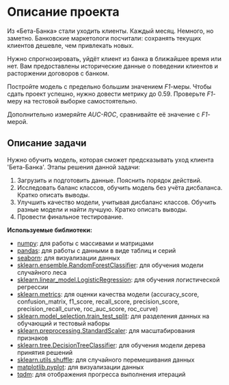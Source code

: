# Описание проекта

Из «Бета-Банка» стали уходить клиенты. Каждый месяц. Немного, но заметно. Банковские маркетологи посчитали: сохранять текущих клиентов дешевле, чем привлекать новых.

Нужно спрогнозировать, уйдёт клиент из банка в ближайшее время или нет. Вам предоставлены исторические данные о поведении клиентов и расторжении договоров с банком. 

Постройте модель с предельно большим значением *F1*-меры. Чтобы сдать проект успешно, нужно довести метрику до 0.59. Проверьте *F1*-меру на тестовой выборке самостоятельно.

Дополнительно измеряйте *AUC-ROC*, сравнивайте её значение с *F1*-мерой.

## Описание задачи
Нужно обучить модель, которая сможет предсказывать уход клиента 'Бета-Банка'. 
Этапы решения данной задачи:
1. Загрузить и подготовить данные. Пояснить порядок действий.
2. Исследовать баланс классов, обучить модель без учёта дисбаланса. Кратко описать выводы.
3. Улучшить качество модели, учитывая дисбаланс классов. Обучить разные модели и найти лучшую. Кратко описать выводы.
4. Провести финальное тестирование.

**Используемые библиотеки:**

- [numpy](https://numpy.org/): для работы с массивами и матрицами
- [pandas](https://pandas.pydata.org/): для работы с данными в виде таблиц и серий
- [seaborn](https://seaborn.pydata.org/): для визуализации данных
- [sklearn.ensemble.RandomForestClassifier](https://scikit-learn.org/stable/modules/generated/sklearn.ensemble.RandomForestClassifier.html): для обучения модели случайного леса
- [sklearn.linear_model.LogisticRegression](https://scikit-learn.org/stable/modules/generated/sklearn.linear_model.LogisticRegression.html): для обучения логистической регрессии
- [sklearn.metrics](https://scikit-learn.org/stable/modules/classes.html#module-sklearn.metrics): для оценки качества модели (accuracy_score, confusion_matrix, f1_score, recall_score, precision_score, precision_recall_curve, roc_auc_score, roc_curve)
- [sklearn.model_selection.train_test_split](https://scikit-learn.org/stable/modules/generated/sklearn.model_selection.train_test_split.html): для разделения данных на обучающий и тестовый наборы
- [sklearn.preprocessing.StandardScaler](https://scikit-learn.org/stable/modules/generated/sklearn.preprocessing.StandardScaler.html): для масштабирования признаков
- [sklearn.tree.DecisionTreeClassifier](https://scikit-learn.org/stable/modules/generated/sklearn.tree.DecisionTreeClassifier.html): для обучения модели дерева принятия решений
- [sklearn.utils.shuffle](https://scikit-learn.org/stable/modules/generated/sklearn.utils.shuffle.html): для случайного перемешивания данных
- [matplotlib.pyplot](https://matplotlib.org/): для визуализации данных
- [tqdm](https://github.com/tqdm/tqdm): для отображения прогресса выполнения итераций
